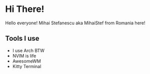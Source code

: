 # Hi There!
Hello everyone! Mihai Stefanescu aka MihaiStef from Romania here!


## Tools I use
- I use Arch BTW
- NVIM is life
- AwesomeWM
- Kitty Terminal
